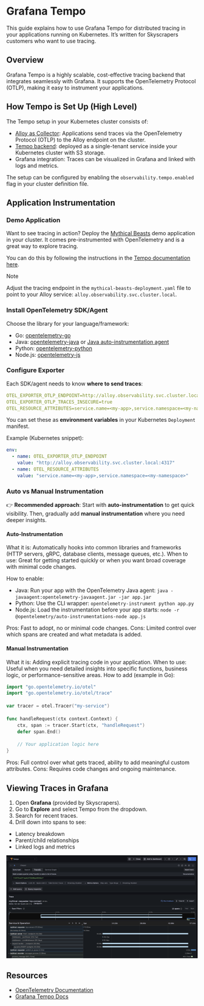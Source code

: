 # Grafana Tempo

This guide explains how to use Grafana Tempo for distributed tracing in your applications running on Kubernetes. It’s written for Skyscrapers customers who want to use tracing.

## Overview

Grafana Tempo is a highly scalable, cost-effective tracing backend that integrates seamlessly with Grafana. It supports the OpenTelemetry Protocol (OTLP), making it easy to instrument your applications.

## How Tempo is Set Up (High Level)

The Tempo setup in your Kubernetes cluster consists of:

- [Alloy as Collector](https://grafana.com/docs/alloy/latest/): Applications send traces via the OpenTelemetry Protocol (OTLP) to the Alloy endpoint on the cluster.
- [Tempo backend](https://grafana.com/docs/tempo/latest/): deployed as a single-tenant service inside your Kubernetes cluster with S3 storage.
- Grafana integration: Traces can be visualized in Grafana and linked with logs and metrics.

The setup can be configured by enabling the `observability.tempo.enabled` flag in your cluster definition file.

## Application Instrumentation

### Demo Application

Want to see tracing in action? Deploy the [Mythical Beasts](https://github.com/grafana/intro-to-mltp) demo application in your cluster. It comes pre-instrumented with OpenTelemetry and is a great way to explore tracing.

You can do this by following the instructions in the [Tempo documentation here](https://grafana.com/docs/tempo/latest/setup/set-up-test-app/#test-your-configuration-using-the-intro-to-mltp-application).

> [!NOTE]
> Adjust the tracing endpoint in the `mythical-beasts-deployment.yaml` file to point to your Alloy service: `alloy.observability.svc.cluster.local`.

### Install OpenTelemetry SDK/Agent

Choose the library for your language/framework:

- Go: [opentelemetry-go](https://github.com/open-telemetry/opentelemetry-go)
- Java: [opentelemetry-java](https://github.com/open-telemetry/opentelemetry-java) or [Java auto-instrumentation agent](https://github.com/open-telemetry/opentelemetry-java-instrumentation)
- Python: [opentelemetry-python](https://github.com/open-telemetry/opentelemetry-python)
- Node.js: [opentelemetry-js](https://github.com/open-telemetry/opentelemetry-js)

### Configure Exporter

Each SDK/agent needs to know **where to send traces**:

```yaml
OTEL_EXPORTER_OTLP_ENDPOINT=http://alloy.observability.svc.cluster.local:4317
OTEL_EXPORTER_OTLP_TRACES_INSECURE=true
OTEL_RESOURCE_ATTRIBUTES=service.name=<my-app>,service.namespace=<my-namespace> # optional
```

You can set these as **environment variables** in your Kubernetes `Deployment` manifest.

Example (Kubernetes snippet):

```yaml
env:
  - name: OTEL_EXPORTER_OTLP_ENDPOINT
    value: "http://alloy.observability.svc.cluster.local:4317"
  - name: OTEL_RESOURCE_ATTRIBUTES
    value: "service.name=<my-app>,service.namespace=<my-namespace>"
```

### Auto vs Manual Instrumentation

👉 **Recommended approach**: Start with **auto-instrumentation** to get quick visibility. Then, gradually add **manual instrumentation** where you need deeper insights.

#### Auto-Instrumentation

What it is: Automatically hooks into common libraries and frameworks (HTTP servers, gRPC, database clients, message queues, etc.).
When to use: Great for getting started quickly or when you want broad coverage with minimal code changes.

How to enable:

- Java: Run your app with the OpenTelemetry Java agent: `java -javaagent:opentelemetry-javaagent.jar -jar app.jar`
- Python: Use the CLI wrapper: `opentelemetry-instrument python app.py`
- Node.js: Load the instrumentation before your app starts: `node -r @opentelemetry/auto-instrumentations-node app.js`

Pros: Fast to adopt, no or minimal code changes.
Cons: Limited control over which spans are created and what metadata is added.

#### Manual Instrumentation

What it is: Adding explicit tracing code in your application.
When to use: Useful when you need detailed insights into specific functions, business logic, or performance-sensitive areas.
How to add (example in Go):

```go
import "go.opentelemetry.io/otel"
import "go.opentelemetry.io/otel/trace"

var tracer = otel.Tracer("my-service")

func handleRequest(ctx context.Context) {
    ctx, span := tracer.Start(ctx, "handleRequest")
    defer span.End()

    // Your application logic here
}
```

Pros: Full control over what gets traced, ability to add meaningful custom attributes.
Cons: Requires code changes and ongoing maintenance.

## Viewing Traces in Grafana

1. Open **Grafana** (provided by Skyscrapers).
2. Go to **Explore** and select Tempo from the dropdown.
3. Search for recent traces.
4. Drill down into spans to see:

- Latency breakdown
- Parent/child relationships
- Linked logs and metrics

![Grafana Tempo View](images/grafana-tempo.png)

## Resources

- [OpenTelemetry Documentation](https://opentelemetry.io/docs/)
- [Grafana Tempo Docs](https://grafana.com/docs/tempo/latest/)
